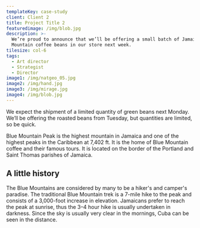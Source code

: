 ```yaml
---
templateKey: case-study
client: Client 2
title: Project Title 2
featuredimage: /img/blob.jpg
description: >-
  We’re proud to announce that we’ll be offering a small batch of Jamaica Blue
  Mountain coffee beans in our store next week.
tilesize: col-6
tags:
  - Art director
  - Strategist
  - Director
image1: /img/natgeo_05.jpg
image2: /img/hand.jpg
image3: /img/mirage.jpg
image4: /img/blob.jpg
---
```


We expect the shipment of a limited quantity of green beans next Monday. We’ll be offering the roasted beans from Tuesday, but quantities are limited, so be quick.

Blue Mountain Peak is the highest mountain in Jamaica and one of the highest peaks in the Caribbean at 7,402 ft. It is the home of Blue Mountain coffee and their famous tours. It is located on the border of the Portland and Saint Thomas parishes of Jamaica.

## A little history

The Blue Mountains are considered by many to be a hiker's and camper's paradise. The traditional Blue Mountain trek is a 7-mile hike to the peak and consists of a 3,000-foot increase in elevation. Jamaicans prefer to reach the peak at sunrise, thus the 3–4 hour hike is usually undertaken in darkness. Since the sky is usually very clear in the mornings, Cuba can be seen in the distance.

